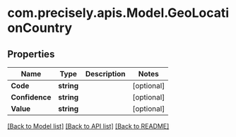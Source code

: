 # com.precisely.apis.Model.GeoLocationCountry
## Properties

Name | Type | Description | Notes
------------ | ------------- | ------------- | -------------
**Code** | **string** |  | [optional] 
**Confidence** | **string** |  | [optional] 
**Value** | **string** |  | [optional] 

[[Back to Model list]](../README.md#documentation-for-models) [[Back to API list]](../README.md#documentation-for-api-endpoints) [[Back to README]](../README.md)

